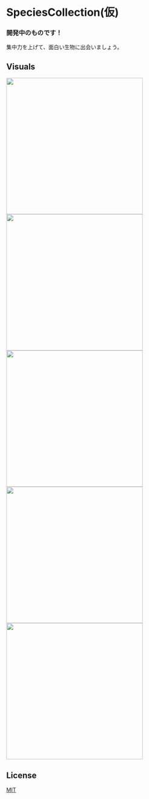 # SpeciesCollection(仮)

### 開発中のものです！

集中力を上げて、面白い生物に出会いましょう。

## Visuals

<img src="https://user-images.githubusercontent.com/48979946/82528638-31aaa500-9b74-11ea-8cae-556bdf254bda.gif" height=360>  
<img src="https://user-images.githubusercontent.com/48979946/82465806-a5a86700-9afa-11ea-9429-424c712e05e2.png" height=360>  <img src="https://user-images.githubusercontent.com/48979946/82465822-ab9e4800-9afa-11ea-8871-9b4441c3daec.png" height=360>  <img src="https://user-images.githubusercontent.com/48979946/82465871-b78a0a00-9afa-11ea-9d27-4fb6d09ac87f.png" height=360>  <img src="https://user-images.githubusercontent.com/48979946/82465898-bbb62780-9afa-11ea-81fa-42156e632042.png" height=360>

## License
[MIT](https://choosealicense.com/licenses/mit/)
